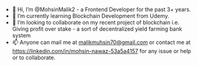 - 👋 Hi, I’m @MohsinMalik2 - a Frontend Developer for the past 3+ years.
- 🌱 I’m currently learning Blockchain Development from Udemy.
- 💞️ I’m looking to collaborate on my recent project of blockchain i.e. Giving profit over stake - a sort of decentralized yield farming bank system 
- 📫 Anyone can mail me at malikmuhsin70@gmail.com or contact me at https://linkedin.com/in/mohsin-nawaz-53a5a4157 for any issue or help or to collaborate.

<!---
MohsinMalik2/MohsinMalik2 is a ✨ special ✨ repository because its `README.md` (this file) appears on your GitHub profile.
You can click the Preview link to take a look at your changes.
--->
